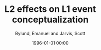 ---
layout: post
title: L2 effects on L1 event conceptualization

date: 1996-01-01 00:00
author: Bylund, Emanuel and Jarvis, Scott
tags: ["spanish","swedish","bilinguals","grammatical aspect","motion events"]
journal: Bilingualism

link: https://doi.org/10.1017/S1366728910000180

year: 2011
---